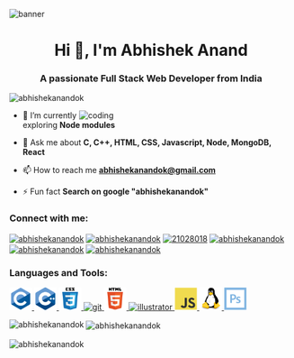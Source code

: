<img src="https://www.pramukhdigital.com/wp-content/uploads/2018/07/New-PNC-Animated-Banners.gif"
    width="100%" height="300" alt="banner">
    
<h1 align="center">Hi 👋, I'm Abhishek Anand</h1>
<h3 align="center">A passionate Full Stack Web Developer from India</h3>

<p align="left"> <img src="https://komarev.com/ghpvc/?username=abhishekanandok&label=Profile%20views&color=0e75b6&style=flat" alt="abhishekanandok" /> </p>

<img align="right" alt="coding" width="380"
    src="https://raw.githubusercontent.com/hasibul-hasan-shuvo/hasibul-hasan-shuvo/main/images/coding-boy.gif">

- 🌱 I’m currently exploring **Node modules**

- 💬 Ask me about **C, C++, HTML, CSS, Javascript, Node, MongoDB, React**

- 📫 How to reach me **abhishekanandok@gmail.com**

- ⚡ Fun fact **Search on google "abhishekanandok"**

<h3 align="left">Connect with me:</h3>
<p align="left">
<a href="https://twitter.com/abhishekanandok" target="blank"><img align="center" src="https://raw.githubusercontent.com/rahuldkjain/github-profile-readme-generator/master/src/images/icons/Social/twitter.svg" alt="abhishekanandok" height="30" width="40" /></a>
<a href="https://linkedin.com/in/abhishekanandok" target="blank"><img align="center" src="https://raw.githubusercontent.com/rahuldkjain/github-profile-readme-generator/master/src/images/icons/Social/linked-in-alt.svg" alt="abhishekanandok" height="30" width="40" /></a>
<a href="https://stackoverflow.com/users/21028018" target="blank"><img align="center" src="https://raw.githubusercontent.com/rahuldkjain/github-profile-readme-generator/master/src/images/icons/Social/stack-overflow.svg" alt="21028018" height="30" width="40" /></a>
<a href="https://fb.com/abhishekanandok" target="blank"><img align="center" src="https://raw.githubusercontent.com/rahuldkjain/github-profile-readme-generator/master/src/images/icons/Social/facebook.svg" alt="abhishekanandok" height="30" width="40" /></a>
<a href="https://instagram.com/abhishekanandok" target="blank"><img align="center" src="https://raw.githubusercontent.com/rahuldkjain/github-profile-readme-generator/master/src/images/icons/Social/instagram.svg" alt="abhishekanandok" height="30" width="40" /></a>
<a href="https://www.youtube.com/c/abhishekanandok" target="blank"><img align="center" src="https://raw.githubusercontent.com/rahuldkjain/github-profile-readme-generator/master/src/images/icons/Social/youtube.svg" alt="abhishekanandok" height="30" width="40" /></a>
</p>

<h3 align="left">Languages and Tools:</h3>
<p align="left"> <a href="https://www.cprogramming.com/" target="_blank" rel="noreferrer"> <img src="https://raw.githubusercontent.com/devicons/devicon/master/icons/c/c-original.svg" alt="c" width="40" height="40"/> </a> <a href="https://www.w3schools.com/cpp/" target="_blank" rel="noreferrer"> <img src="https://raw.githubusercontent.com/devicons/devicon/master/icons/cplusplus/cplusplus-original.svg" alt="cplusplus" width="40" height="40"/> </a> <a href="https://www.w3schools.com/css/" target="_blank" rel="noreferrer"> <img src="https://raw.githubusercontent.com/devicons/devicon/master/icons/css3/css3-original-wordmark.svg" alt="css3" width="40" height="40"/> </a> <a href="https://git-scm.com/" target="_blank" rel="noreferrer"> <img src="https://www.vectorlogo.zone/logos/git-scm/git-scm-icon.svg" alt="git" width="40" height="40"/> </a> <a href="https://www.w3.org/html/" target="_blank" rel="noreferrer"> <img src="https://raw.githubusercontent.com/devicons/devicon/master/icons/html5/html5-original-wordmark.svg" alt="html5" width="40" height="40"/> </a> <a href="https://www.adobe.com/in/products/illustrator.html" target="_blank" rel="noreferrer"> <img src="https://www.vectorlogo.zone/logos/adobe_illustrator/adobe_illustrator-icon.svg" alt="illustrator" width="40" height="40"/> </a> <a href="https://developer.mozilla.org/en-US/docs/Web/JavaScript" target="_blank" rel="noreferrer"> <img src="https://raw.githubusercontent.com/devicons/devicon/master/icons/javascript/javascript-original.svg" alt="javascript" width="40" height="40"/> </a> <a href="https://www.linux.org/" target="_blank" rel="noreferrer"> <img src="https://raw.githubusercontent.com/devicons/devicon/master/icons/linux/linux-original.svg" alt="linux" width="40" height="40"/> </a> <a href="https://www.photoshop.com/en" target="_blank" rel="noreferrer"> <img src="https://raw.githubusercontent.com/devicons/devicon/master/icons/photoshop/photoshop-line.svg" alt="photoshop" width="40" height="40"/> </a> </p>

<p><img align="left" src="https://github-readme-stats.vercel.app/api/top-langs?username=abhishekanandok&show_icons=true&locale=en&layout=compact" alt="abhishekanandok" /></p>

<p>&nbsp;<img align="center" src="https://github-readme-stats.vercel.app/api?username=abhishekanandok&show_icons=true&locale=en" alt="abhishekanandok" /></p>

<p><img align="center" src="https://github-readme-streak-stats.herokuapp.com/?user=abhishekanandok&" alt="abhishekanandok" /></p>
